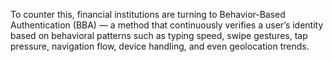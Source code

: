 To counter this, financial institutions are turning to Behavior-Based
Authentication (BBA) — a method that continuously verifies a user’s identity
based on behavioral patterns such as typing speed, swipe gestures, tap
pressure, navigation flow, device handling, and even geolocation trends.
